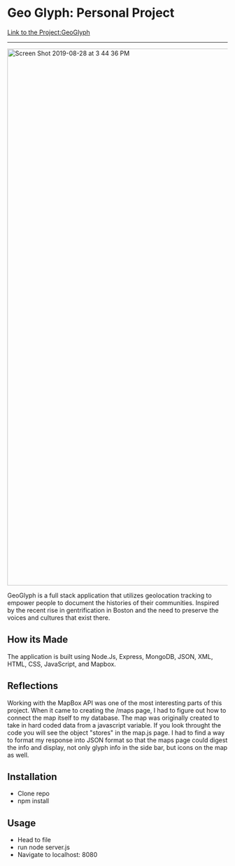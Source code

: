 # Geo Glyph: Personal Project
[Link to the Project:GeoGlyph](https://geo-glyph.herokuapp.com/) 

___
<img width="1228" alt="Screen Shot 2019-08-28 at 3 44 36 PM" src="https://user-images.githubusercontent.com/49502261/63887440-ce0b9680-c9aa-11e9-9ceb-806926cedccb.png">

GeoGlyph is a full stack application that utilizes geolocation tracking to empower people to document the histories of their communities. Inspired by the recent rise in gentrification in Boston and the need to preserve the voices and cultures that exist there.  

## How its Made
The application is built using Node.Js, Express, MongoDB, JSON, XML, HTML, CSS, JavaScript,  and Mapbox.


## Reflections
Working with the MapBox API was one of the most interesting parts of this project. When it came to creating the /maps page, I had to figure out how to connect the map itself to my database. The map was originally created to take in hard coded data from a javascript variable. If you look throught the code you will see the object "stores" in the map.js page. I had to find a way to format my response into JSON format so that the maps page could digest the info and display, not only glyph info in the side bar, but icons on the map as well. 

## Installation
* Clone repo
* npm install

## Usage
* Head to file 
* run node server.js
* Navigate to localhost: 8080


